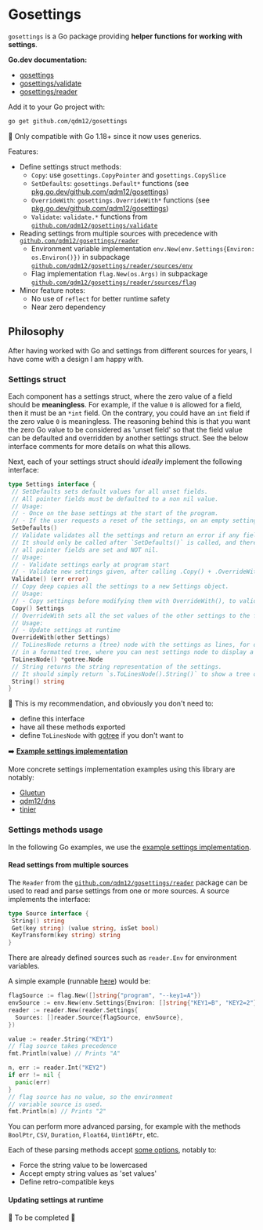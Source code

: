 # Gosettings

`gosettings` is a Go package providing **helper functions for working with settings**.

**Go.dev documentation:**

- [gosettings](https://pkg.go.dev/github.com/qdm12/gosettings)
- [gosettings/validate](https://pkg.go.dev/github.com/qdm12/gosettings/validate)
- [gosettings/reader](https://pkg.go.dev/github.com/qdm12/gosettings/reader)

Add it to your Go project with:

```sh
go get github.com/qdm12/gosettings
```

💁 Only compatible with Go 1.18+ since it now uses generics.

Features:

- Define settings struct methods:
  - `Copy`: use `gosettings.CopyPointer` and `gosettings.CopySlice`
  - `SetDefaults`: `gosettings.Default*` functions (see [pkg.go.dev/github.com/qdm12/gosettings](https://pkg.go.dev/github.com/qdm12/gosettings))
  - `OverrideWith`: `gosettings.OverrideWith*` functions (see [pkg.go.dev/github.com/qdm12/gosettings](https://pkg.go.dev/github.com/qdm12/gosettings))
  - `Validate`: `validate.*` functions from [`github.com/qdm12/gosettings/validate`](https://pkg.go.dev/github.com/qdm12/gosettings/validate)
- Reading settings from multiple sources with precedence with [`github.com/qdm12/gosettings/reader`](https://pkg.go.dev/github.com/qdm12/gosettings/reader)
  - Environment variable implementation `env.New(env.Settings{Environ: os.Environ()})` in subpackage [`github.com/qdm12/gosettings/reader/sources/env`](https://pkg.go.dev/github.com/qdm12/gosettings/reader/sources/env)
  - Flag implementation `flag.New(os.Args)` in subpackage [`github.com/qdm12/gosettings/reader/sources/flag`](https://pkg.go.dev/github.com/qdm12/gosettings/reader/sources/flag)
- Minor feature notes:
  - No use of `reflect` for better runtime safety
  - Near zero dependency

## Philosophy

After having worked with Go and settings from different sources for years, I have come with a design I am happy with.

### Settings struct

Each component has a settings struct, where the zero value of a field should be **meaningless**.
For example, if the value `0` is allowed for a field, then it must be an `*int` field.
On the contrary, you could have an `int` field if the zero value `0` is meaningless.
The reasoning behind this is that you want the zero Go value to be considered as 'unset field' so that the field value can be defaulted and overridden by another settings struct. See the below interface comments for more details on what this allows.

Next, each of your settings struct should *ideally* implement the following interface:

```go
type Settings interface {
 // SetDefaults sets default values for all unset fields.
 // All pointer fields must be defaulted to a non nil value.
 // Usage:
 // - Once on the base settings at the start of the program.
 // - If the user requests a reset of the settings, on an empty settings struct.
 SetDefaults()
 // Validate validates all the settings and return an error if any field value is invalid.
 // It should only be called after `SetDefaults()` is called, and therefore should assume
 // all pointer fields are set and NOT nil.
 // Usage:
 // - Validate settings early at program start
 // - Validate new settings given, after calling .Copy() + .OverrideWith(newSettings)
 Validate() (err error)
 // Copy deep copies all the settings to a new Settings object.
 // Usage:
 // - Copy settings before modifying them with OverrideWith(), to validate them with Validate() before actually using them.
 Copy() Settings
 // OverrideWith sets all the set values of the other settings to the fields of the receiver settings.
 // Usage:
 // - Update settings at runtime
 OverrideWith(other Settings)
 // ToLinesNode returns a (tree) node with the settings as lines, for displaying settings
 // in a formatted tree, where you can nest settings node to display a full settings tree.
 ToLinesNode() *gotree.Node
 // String returns the string representation of the settings.
 // It should simply return `s.ToLinesNode().String()` to show a tree of settings.
 String() string
}
```

💁 This is my recommendation, and obviously you don't need to:

- define this interface
- have all these methods exported
- define `ToLinesNode` with [gotree](https://github.com/qdm12/gotree) if you don't want to

➡️ [**Example settings implementation**](examples/settings/settings.go)

More concrete settings implementation examples using this library are notably:

- [Gluetun](https://github.com/qdm12/gluetun/tree/master/internal/configuration)
- [qdm12/dns](https://github.com/qdm12/dns/tree/v2.0.0-beta/internal/config)
- [tinier](https://github.com/qdm12/tinier/tree/main/internal/config)

### Settings methods usage

In the following Go examples, we use the [example settings implementation](examples/settings/settings.go).

#### Read settings from multiple sources

The `Reader` from the [`github.com/qdm12/gosettings/reader`](https://pkg.go.dev/github.com/qdm12/gosettings/reader) package can be used to read and parse settings from one or more sources. A source implements the interface:

```go
type Source interface {
 String() string
 Get(key string) (value string, isSet bool)
 KeyTransform(key string) string
}
```

There are already defined sources such as `reader.Env` for environment variables.

A simple example (runnable [here](examples/reader/main.go)) would be:

```go
flagSource := flag.New([]string{"program", "--key1=A"})
envSource := env.New(env.Settings{Environ: []string{"KEY1=B", "KEY2=2"}})
reader := reader.New(reader.Settings{
  Sources: []reader.Source{flagSource, envSource},
})

value := reader.String("KEY1")
// flag source takes precedence
fmt.Println(value) // Prints "A"

n, err := reader.Int("KEY2")
if err != nil {
  panic(err)
}
// flag source has no value, so the environment
// variable source is used.
fmt.Println(n) // Prints "2"
```

You can perform more advanced parsing, for example with the methods `BoolPtr`, `CSV`, `Duration`, `Float64`, `Uint16Ptr`, etc.

Each of these parsing methods accept [some options](reader/options.go), notably to:

- Force the string value to be lowercased
- Accept empty string values as 'set values'
- Define retro-compatible keys

#### Updating settings at runtime

🚧 To be completed 🚧
